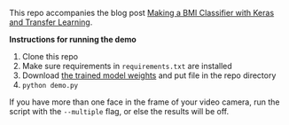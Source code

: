 This repo accompanies the blog post [Making a BMI Classifier with Keras and Transfer Learning](https://medium.com/@leosimmons/making-a-bmi-classifier-with-keras-and-transfer-learning-de25e1bc0212).

<b>Instructions for running the demo</b>

1. Clone this repo
2. Make sure requirements in `requirements.txt` are installed
3. Download [the trained model weights](https://drive.google.com/open?id=1cOkj2Ivrpo_siGDtsNSZGDnh0NRcQUzw) and put file in the repo directory
4. `python demo.py`

If you have more than one face in the frame of your video camera, run the script with the `--multiple` flag, or else the results will be off.
